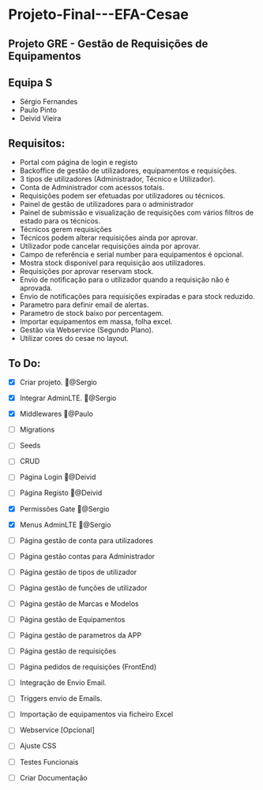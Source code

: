 # Projeto-Final---EFA-Cesae

## Projeto GRE - Gestão de Requisições de Equipamentos

## Equipa S
 - Sérgio Fernandes
 - Paulo Pinto
 - Deivid Vieira

## Requisitos: 

- Portal com página de login e registo
- Backoffice de gestão de utilizadores, equipamentos e requisições.
- 3 tipos de utilizadores (Administrador, Técnico e Utilizador).
- Conta de Administrador com acessos totais.
- Requisições podem ser efetuadas por utilizadores ou técnicos.
- Painel de gestão de utilizadores para o administrador
- Painel de submissão e visualização de requisições com vários filtros de estado para os técnicos.
- Técnicos gerem requisições
- Técnicos podem alterar requisições ainda por aprovar.
- Utilizador pode cancelar requisições ainda por aprovar.
- Campo de referência e serial number para equipamentos é opcional.
- Mostra stock disponivel para requisição aos utilizadores.
- Requisições por aprovar reservam stock.
- Envio de notificação para o utilizador quando a requisição não é aprovada.
- Envio de notificações para requisições expiradas e para stock reduzido.
- Parametro para definir email de alertas.
- Parametro de stock baixo por percentagem.
- Importar equipamentos em massa, folha excel.
- Gestão via Webservice (Segundo Plano).
- Utilizar cores do cesae no layout.


## To Do:

- [x] Criar projeto. :frowning_person:@Sergio
- [x] Integrar AdminLTE. :frowning_person:@Sergio
- [x] Middlewares :frowning_person:@Paulo
- [ ] Migrations 
- [ ] Seeds
- [ ] CRUD
- [ ] Página Login :frowning_person:@Deivid
- [ ] Página Registo :frowning_person:@Deivid
- [x] Permissões Gate :frowning_person:@Sergio
- [x] Menus AdminLTE :frowning_person:@Sergio
- [ ] Página gestão de conta para utilizadores
- [ ] Página gestão contas para Administrador
- [ ] Página gestão de tipos de utilizador
- [ ] Página gestão de funções de utilizador
- [ ] Página gestão de Marcas e Modelos
- [ ] Página gestão de Equipamentos
- [ ] Página gestão de parametros da APP
- [ ] Página gestão de requisições
- [ ] Página pedidos de requisições (FrontEnd)
- [ ] Integração de Envio Email.
- [ ] Triggers envio de Emails.
- [ ] Importação de equipamentos via ficheiro Excel
- [ ] Webservice [Opcional]
- [ ] Ajuste CSS
- [ ] Testes Funcionais
- [ ] Criar Documentação


